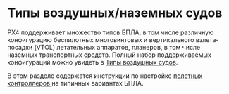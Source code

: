 # Типы воздушных/наземных судов

PX4 поддерживает множество типов БПЛА, в том числе различную конфигурацию беспилотных многовинтовых и вертикального взлета-посадки (VTOL) летательных аппаратов, планеров, в том числе наземных транспортных средств. Полный набор поддерживаемых конфигураций можно увидеть в [Типы воздушных судов](../airframes/airframe_reference.md).

В этом разделе содержатся инструкции по настройке [ полетных контроллеров ](../flight_controller/README.md) на типичных вариантах БПЛА.
